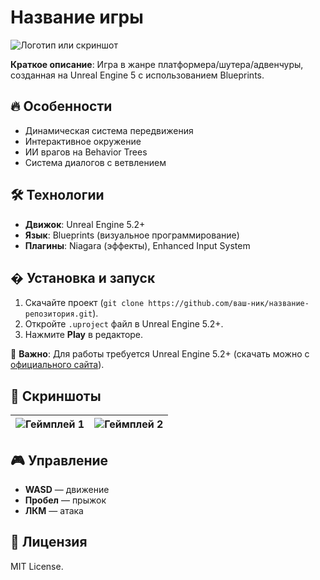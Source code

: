 # Название игры  

![Логотип или скриншот](ссылка_на_изображение.png)  

**Краткое описание**: Игра в жанре платформера/шутера/адвенчуры, созданная на Unreal Engine 5 с использованием Blueprints.  

## 🔥 Особенности  
- Динамическая система передвижения  
- Интерактивное окружение  
- ИИ врагов на Behavior Trees  
- Система диалогов с ветвлением  

## 🛠 Технологии  
- **Движок**: Unreal Engine 5.2+  
- **Язык**: Blueprints (визуальное программирование)  
- **Плагины**: Niagara (эффекты), Enhanced Input System  

## � Установка и запуск  
1. Скачайте проект (`git clone https://github.com/ваш-ник/название-репозитория.git`).  
2. Откройте `.uproject` файл в Unreal Engine 5.2+.  
3. Нажмите **Play** в редакторе.  

📌 **Важно**: Для работы требуется Unreal Engine 5.2+ (скачать можно с [официального сайта](https://www.unrealengine.com/)).  

## 📸 Скриншоты  
| ![Геймплей 1](ссылка_на_скрин1.png) | ![Геймплей 2](ссылка_на_скрин2.png) |  
|--------------------------------------|--------------------------------------|  

## 🎮 Управление  
- **WASD** — движение  
- **Пробел** — прыжок  
- **ЛКМ** — атака  

## 📜 Лицензия  
MIT License.
